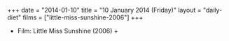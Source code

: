 +++
date = "2014-01-10"
title = "10 January 2014 (Friday)"
layout = "daily-diet"
films = ["little-miss-sunshine-2006"]
+++


* Film: Little Miss Sunshine (2006) +